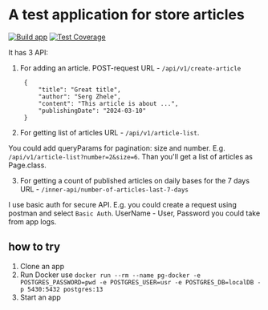 # A test application for store articles
[![Build app](https://github.com/zheleznikov/article-service/actions/workflows/build-app.yml/badge.svg)](https://github.com/zheleznikov/article-service/actions/workflows/build-app.yml)
[![Test Coverage](https://api.codeclimate.com/v1/badges/ca2a9249bbf69d4893a4/test_coverage)](https://codeclimate.com/github/zheleznikov/article-service/test_coverage)

It has 3 API:
1. For adding an article. POST-request
URL - `/api/v1/create-article`

    
        {
            "title": "Great title",
            "author": "Serg Zhele",
            "content": "This article is about ...",
            "publishingDate": "2024-03-10"
        } 

2. For getting list of articles
URL - `/api/v1/article-list`.

You could add queryParams for pagination: size and number. E.g. `/api/v1/article-list?number=2&size=6`.
Than you'll get a list of articles as Page.class.

3. For getting a count of published articles on daily bases for the 7 days
URL - `/inner-api/number-of-articles-last-7-days`

I use basic auth for secure API. E.g. you could create a request using postman and select `Basic Auth`. UserName - User, Password you could take
from app logs.

## how to try
1. Clone an app
2. Run Docker use `docker run --rm --name pg-docker -e POSTGRES_PASSWORD=pwd -e POSTGRES_USER=usr -e POSTGRES_DB=localDB -p 5430:5432 postgres:13`
3. Start an app
